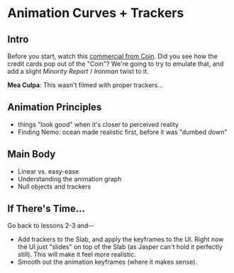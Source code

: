 
# Animation Curves + Trackers

## Intro

Before you start, watch this [commercial from Coin][1]. Did you see how the credit cards pop out of the "Coin"? We're going to try to emulate that, and add a slight *Minority Report* / *Ironman* twist to it.

**Mea Culpa**: This wasn't filmed with proper trackers...

## Animation Principles

- things "look good" when it's closer to perceived reality
- Finding Nemo: ocean made realistic first, before it was "dumbed down"

## Main Body

- Linear vs. easy-ease
- Understanding the animation graph
- Null objects and trackers

## If There's Time...

Go back to lessons 2-3 and--
- Add trackers to the Slab, and apply the keyframes to the UI. Right now the UI just "slides" on top of the Slab (as Jasper can't hold it perfectly still). This will make it feel more realistic.
- Smooth out the animation keyframes (where it makes sense).

[1]:	http://quietube6.com/v.php/http://www.youtube.com/watch?v=w9Sx34swEG0